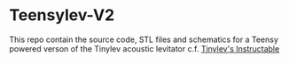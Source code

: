 # Teensylev-V2

This repo contain the source code, STL files and schematics for a Teensy powered verson of the Tinylev acoustic levitator c.f. [Tinylev's Instructable](https://www.instructables.com/id/Acoustic-Levitator/)


